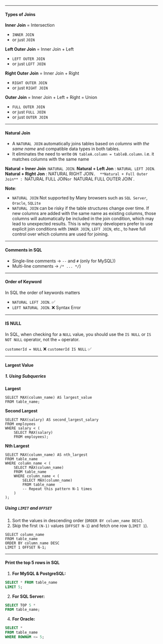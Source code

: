 
---
#### Types of Joins

**Inner Join** = Intersection
- `INNER JOIN`
- or just `JOIN`

**Left Outer Join** = Inner Join + Left 
- `LEFT OUTER JOIN`
- or just `LEFT JOIN` 

**Right Outer Join** = Inner Join + Right
- `RIGHT OUTER JOIN`
- or just `RIGHT JOIN` 

**Outer Join** = Inner Join + Left + Right = Union
- `FULL OUTER JOIN`
- or just `FULL JOIN`
- or just `OUTER JOIN`

---
#### Natural Join

- A `NATURAL JOIN` automatically joins tables based on *columns with the same name* and compatible data types in both tables.
- It eliminates the need to write `ON tableA.column = tableB.column`. i.e. it matches columns with the same name

**Natural + Inner Join** :`NATURAL JOIN`. 
**Natural + Left Jon** : `NATURAL LEFT JOIN`. 
**Natural + Right Jon** : NATURAL RIGHT JOIN`. 
**Natural + Full Outer Join** : `NATURAL FULL JOIN` or  `NATURAL FULL OUTER JOIN`. 

**Note**: 
- `NATURAL JOIN` Not supported by Many browsers such as `SQL Server`, `Oracle`, `SQLite`
- `NATURAL JOIN` can be risky if the table structures change over time. If new columns are added with the same name as existing columns, those columns will automatically be included in the join condition, which may lead to unexpected results. This is why many developers prefer to use explicit join conditions with `INNER JOIN`, `LEFT JOIN`, etc., to have full control over which columns are used for joining.

---
#### Comments in SQL

- Single-line comments  -> `--` and  `#` (only for MySQL))
- Multi-line comments -> `/* ... */`)

---
#### Order of Keyword

In SQL the order of keywords matters
-  `NATURAL LEFT JOIN`. ✅ 
- `LEFT NATURAL JOIN`. ❌ Syntax Error

----
#### IS NULL

In SQL, when checking for a `NULL` value, you should use the `IS NULL` or `IS NOT NULL` operator, not the `=` operator.

`customerId = NULL` ❌
`customerId IS NULL` ✅

---
#### Largest Value

##### 1. Using Subqueries

**Largest**
```Mysql
SELECT MAX(column_name) AS largest_value 
FROM table_name;
```

**Second Largest**
```Mysql
SELECT MAX(salary) AS second_largest_salary 
FROM employees 
WHERE salary < (
	SELECT MAX(salary) 
	FROM employees);
```


**Nth Largest**
```MySQL
SELECT MAX(column_name) AS nth_largest
FROM table_name
WHERE column_name < (
    SELECT MAX(column_name)
    FROM table_name
    WHERE column_name < (
        SELECT MAX(column_name)
        FROM table_name
        -- Repeat this pattern N-1 times
    )
);
```

##### Using `LIMIT` and `OFFSET`

1.  Sort the values in descending order (`ORDER BY column_name DESC`).
2. Skip the first `(N-1)` values (`OFFSET N-1`) and fetch one row (`LIMIT 1`).

```Mysql
SELECT column_name
FROM table_name
ORDER BY column_name DESC
LIMIT 1 OFFSET N-1;
```

---
#### Print the top 5 rows in SQL

1. **For MySQL & PostgreSQL:**
```sql
SELECT * FROM table_name
LIMIT 5;
```

2. **For SQL Server:**
```sql
SELECT TOP 5 * 
FROM table_name;
```

4. **For Oracle:**
```sql
SELECT * 
FROM table_name
WHERE ROWNUM <= 5;
```
